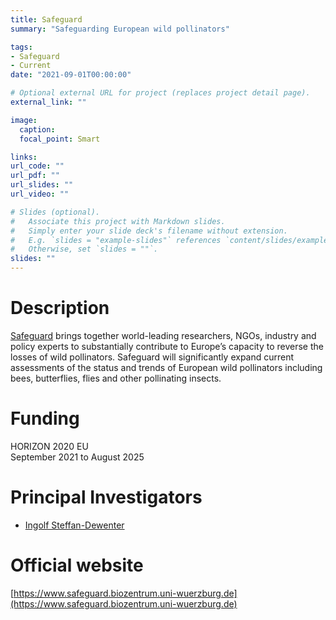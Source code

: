 ```yaml
---
title: Safeguard
summary: "Safeguarding European wild pollinators"

tags:
- Safeguard
- Current
date: "2021-09-01T00:00:00"

# Optional external URL for project (replaces project detail page).
external_link: ""

image:
  caption: 
  focal_point: Smart

links:
url_code: ""
url_pdf: ""
url_slides: ""
url_video: ""

# Slides (optional).
#   Associate this project with Markdown slides.
#   Simply enter your slide deck's filename without extension.
#   E.g. `slides = "example-slides"` references `content/slides/example-slides.md`.
#   Otherwise, set `slides = ""`.
slides: ""
---
```


# Description
[Safeguard](https://www.safeguard.biozentrum.uni-wuerzburg.de) brings together world-leading researchers, NGOs, industry and policy experts to substantially contribute to Europe’s capacity to reverse the losses of wild pollinators. Safeguard will significantly expand current assessments of the status and trends of European wild pollinators including bees, butterflies, flies and other pollinating insects.

# Funding
HORIZON 2020 EU   
September 2021 to August 2025

# Principal Investigators
- [Ingolf Steffan-Dewenter](https://www.biozentrum.uni-wuerzburg.de/en/zoo3/team/steffan-dewenter/)

# Official website
[https://www.safeguard.biozentrum.uni-wuerzburg.de](https://www.safeguard.biozentrum.uni-wuerzburg.de)
